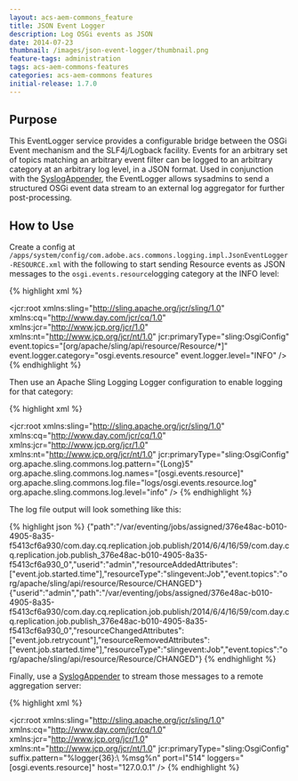 ```yaml
---
layout: acs-aem-commons_feature
title: JSON Event Logger
description: Log OSGi events as JSON
date: 2014-07-23
thumbnail: /images/json-event-logger/thumbnail.png
feature-tags: administration
tags: acs-aem-commons-features
categories: acs-aem-commons features
initial-release: 1.7.0
---
```


## Purpose

This EventLogger service provides a configurable bridge between the OSGi Event mechanism and the SLF4j/Logback facility. Events for an arbitrary set of topics matching an arbitrary event filter can be logged to an arbitrary category at an arbitrary log level, in a JSON format. Used in conjunction with the [SyslogAppender](/acs-aem-commons/features/syslog-appender.html), the EventLogger allows sysadmins to send a structured OSGi event data stream to an external log aggregator for further post-processing.


## How to Use

Create a config at `/apps/system/config/com.adobe.acs.commons.logging.impl.JsonEventLogger-RESOURCE.xml` with the following to start sending Resource events as JSON messages to the `osgi.events.resource`logging category at the INFO level:

{% highlight xml %}
<?xml version="1.0" encoding="UTF-8"?>
<jcr:root xmlns:sling="http://sling.apache.org/jcr/sling/1.0" xmlns:cq="http://www.day.com/jcr/cq/1.0"
    xmlns:jcr="http://www.jcp.org/jcr/1.0" xmlns:nt="http://www.jcp.org/jcr/nt/1.0"
    jcr:primaryType="sling:OsgiConfig"
	event.topics="[org/apache/sling/api/resource/Resource/*]"
	event.logger.category="osgi.events.resource"
	event.logger.level="INFO"
    />
{% endhighlight %}     


Then use an Apache Sling Logging Logger configuration to enable logging for that category:

{% highlight xml %}
<?xml version="1.0" encoding="UTF-8"?>
<jcr:root xmlns:sling="http://sling.apache.org/jcr/sling/1.0" xmlns:cq="http://www.day.com/jcr/cq/1.0"
    xmlns:jcr="http://www.jcp.org/jcr/1.0" xmlns:nt="http://www.jcp.org/jcr/nt/1.0"
    jcr:primaryType="sling:OsgiConfig"
	org.apache.sling.commons.log.pattern="{Long}5"
	org.apache.sling.commons.log.names="[osgi.events.resource]"
	org.apache.sling.commons.log.file="logs/osgi.events.resource.log"
	org.apache.sling.commons.log.level="info"
    />
{% endhighlight %}    

The log file output will look something like this:

{% highlight json %}
{"path":"/var/eventing/jobs/assigned/376e48ac-b010-4905-8a35-f5413cf6a930/com.day.cq.replication.job.publish/2014/6/4/16/59/com.day.cq.replication.job.publish_376e48ac-b010-4905-8a35-f5413cf6a930_0","userid":"admin","resourceAddedAttributes":["event.job.started.time"],"resourceType":"slingevent:Job","event.topics":"org/apache/sling/api/resource/Resource/CHANGED"}
{"userid":"admin","path":"/var/eventing/jobs/assigned/376e48ac-b010-4905-8a35-f5413cf6a930/com.day.cq.replication.job.publish/2014/6/4/16/59/com.day.cq.replication.job.publish_376e48ac-b010-4905-8a35-f5413cf6a930_0","resourceChangedAttributes":["event.job.retrycount"],"resourceRemovedAttributes":["event.job.started.time"],"resourceType":"slingevent:Job","event.topics":"org/apache/sling/api/resource/Resource/CHANGED"}
{% endhighlight %}    

Finally, use a [SyslogAppender](/acs-aem-commons/features/syslog-appender.html) to stream those messages to a remote aggregation server:

{% highlight xml %}
<?xml version="1.0" encoding="UTF-8"?>
<jcr:root xmlns:sling="http://sling.apache.org/jcr/sling/1.0" xmlns:cq="http://www.day.com/jcr/cq/1.0"
    xmlns:jcr="http://www.jcp.org/jcr/1.0" xmlns:nt="http://www.jcp.org/jcr/nt/1.0"
    jcr:primaryType="sling:OsgiConfig"
	suffix.pattern="%logger{36}:\ %msg%n"
	port=I"514"
	loggers="[osgi.events.resource]"
	host="127.0.0.1"
    />
{% endhighlight %}   

